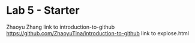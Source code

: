 # Lab 5 - Starter
Zhaoyu Zhang
link to introduction-to-github
https://github.com/ZhaoyuTina/introduction-to-github
link to explose.html
